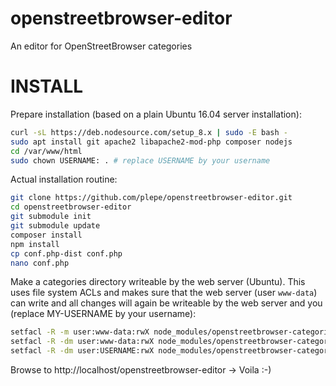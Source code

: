 # openstreetbrowser-editor
An editor for OpenStreetBrowser categories

# INSTALL
Prepare installation (based on a plain Ubuntu 16.04 server installation):

```sh
curl -sL https://deb.nodesource.com/setup_8.x | sudo -E bash -
sudo apt install git apache2 libapache2-mod-php composer nodejs
cd /var/www/html
sudo chown USERNAME: . # replace USERNAME by your username
```

Actual installation routine:
```sh
git clone https://github.com/plepe/openstreetbrowser-editor.git
cd openstreetbrowser-editor
git submodule init
git submodule update
composer install
npm install
cp conf.php-dist conf.php
nano conf.php
```

Make a categories directory writeable by the web server (Ubuntu). This uses file system ACLs and makes sure that the web server (user `www-data`) can write and all changes will again be writeable by the web server and you (replace MY-USERNAME by your username):
```sh
setfacl -R -m user:www-data:rwX node_modules/openstreetbrowser-categories-main/
setfacl -R -dm user:www-data:rwX node_modules/openstreetbrowser-categories-main/
setfacl -R -dm user:USERNAME:rwX node_modules/openstreetbrowser-categories-main/
```

Browse to http://localhost/openstreetbrowser-editor -> Voila :-)
